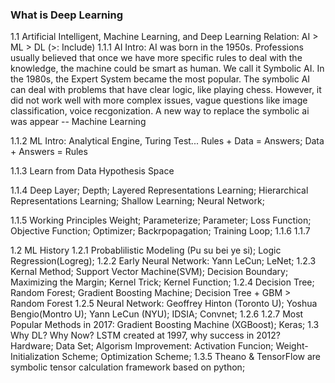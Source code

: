 ### What is Deep Learning

1.1 Artificial Intelligent, Machine Learning, and Deep Learning
Relation: AI > ML > DL (>: Include)
1.1.1 AI
Intro: AI was born in the 1950s. Professions usually believed that once we have more specific rules to deal with the knowledge, the machine could be smart as human. We call it Symbolic AI. In the 1980s, the Expert System became the most popular. The symbolic AI can deal with problems that have clear logic, like playing chess. However, it did not work well with more complex issues, vague questions like image classification, voice recgonization. A new way to replace the symbolic ai was appear -- Machine Learning

1.1.2 ML
Intro: Analytical Engine, Turing Test...  Rules + Data = Answers; Data + Answers = Rules

1.1.3 Learn from Data
Hypothesis Space

1.1.4 Deep
Layer; Depth; Layered Representations Learning; Hierarchical Representations Learning; Shallow Learning; Neural Network;

1.1.5 Working Principles
Weight; Parameterize; Parameter; Loss Function; Objective Function; Optimizer; Backrpopagation; Training Loop;
1.1.6
1.1.7

1.2 ML History
1.2.1 Probablilistic Modeling (Pu su bei ye si); Logic Regression(Logreg);
1.2.2 Early Neural Network: Yann LeCun; LeNet; 
1.2.3 Kernal Method; Support Vector Machine(SVM); Decision Boundary; Maximizing the Margin; Kernel Trick; Kernel Function;
1.2.4 Decision Tree; Random Forest; Gradient Boosting Machine; Decision Tree + GBM > Random Forest
1.2.5 Neural Network: Geoffrey Hinton (Toronto U); Yoshua Bengio(Montro U); Yann LeCun (NYU); IDSIA; Convnet; 
1.2.6 
1.2.7 Most Popular Methods in 2017: Gradient Boosting Machine (XGBoost); Keras;
1.3 Why DL? Why Now?
LSTM created at 1997, why success in 2012? Hardware; Data Set; Algorism Improvement: Activation Funcion; Weight-Initialization Scheme; Optimization Scheme;
1.3.5 Theano & TensorFlow are symbolic tensor calculation framework based on python;

